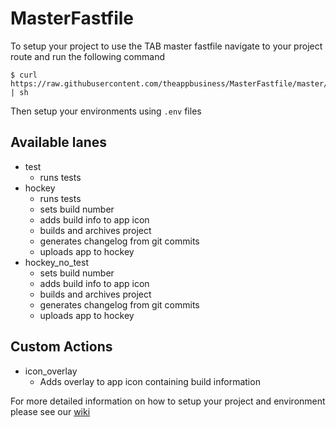 # MasterFastfile
 To setup your project to use the TAB master fastfile navigate to your project route and run the following command

 ```
$ curl https://raw.githubusercontent.com/theappbusiness/MasterFastfile/master/setup.sh | sh
```

Then setup your environments using `.env` files

## Available lanes

* test
    * runs tests
* hockey
    * runs tests
    * sets build number
    * adds build info to app icon
    * builds and archives project
    * generates changelog from git commits
    * uploads app to hockey
* hockey_no_test
    * sets build number
    * adds build info to app icon
    * builds and archives project
    * generates changelog from git commits
    * uploads app to hockey

## Custom Actions
* icon_overlay
  * Adds overlay to app icon containing build information

For more detailed information on how to setup your project and environment please see our [wiki](https://github.com/theappbusiness/MasterFastfile/wiki)
